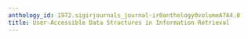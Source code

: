 ```yaml
---
anthology_id: 1972.sigirjournals_journal-ir0anthology0volumeA7A4.8
title: User-Accessible Data Structures in Information Retrieval
---
```

